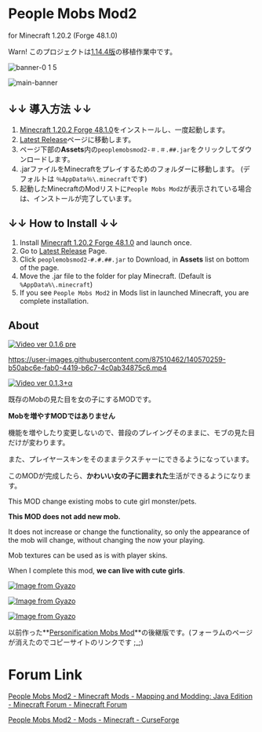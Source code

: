 # People Mobs Mod2

for Minecraft 1.20.2 (Forge 48.1.0)

Warn! このプロジェクトは[1.14.4版](https://github.com/dododoshirouto/PeopleMobsMod2)の移植作業中です。

![banner-0 1 5](https://user-images.githubusercontent.com/87510462/144677548-14ca9124-71d6-4006-b8cb-0dfeef30bbac.png)

![main-banner](https://user-images.githubusercontent.com/87510462/140615380-bfba3cff-98b1-4d00-affc-90c9b183d081.png)


## ↓↓ 導入方法 ↓↓

1. [Minecraft 1.20.2 Forge 48.1.0](https://files.minecraftforge.net/net/minecraftforge/forge/index_1.20.2.html)をインストールし、一度起動します。
1. [Latest Release](https://github.com/dododoshirouto/PeopleMobsMod2-1.20.2/releases/latest)ページに移動します。
2. ページ下部の**Assets**内の`peoplemobsmod2-＃.＃.##.jar`をクリックしてダウンロードします。
3. .jarファイルをMinecraftをプレイするためのフォルダーに移動します。 (デフォルトは `％AppData％\.minecraft`です)
4. 起動したMinecraftのModリストに`People Mobs Mod2`が表示されている場合は、インストールが完了しています。

## ↓↓ How to Install ↓↓

1. Install [Minecraft 1.20.2 Forge 48.1.0](https://files.minecraftforge.net/net/minecraftforge/forge/index_1.20.2.html) and launch once.
1. Go to [Latest Release](https://github.com/dododoshirouto/PeopleMobsMod2-1.20.2/releases/latest) Page.
2. Click `peoplemobsmod2-#.#.##.jar` to Download, in **Assets** list on bottom of the page.
3. Move the .jar file to the folder for play Minecraft. (Default is `%AppData%\.minecraft`)
4. If you see `People Mobs Mod2` in Mods list in launched Minecraft, you are complete installation.

## About

[![Video ver 0.1.6 pre](https://img.youtube.com/vi/j9aCEPiPEXI/0.jpg)](https://www.youtube.com/watch?v=j9aCEPiPEXI)

https://user-images.githubusercontent.com/87510462/140570259-b50abc6e-fab0-4419-b6c7-4c0ab34875c6.mp4

[![Video ver 0.1.3+α](https://img.youtube.com/vi/FYLCwDNG7ho/0.jpg)](https://www.youtube.com/watch?v=FYLCwDNG7ho)

既存のMobの見た目を女の子にするMODです。

**Mobを増やすMODではありません**

機能を増やしたり変更しないので、普段のプレイングそのままに、モブの見た目だけが変わります。

また、プレイヤースキンをそのままテクスチャーにできるようになっています。

このMODが完成したら、**かわいい女の子に囲まれた**生活ができるようになります。

This MOD change existing mobs to cute girl monster/pets.

**This MOD does not add new mob.**

It does not increase or change the functionality, so only the appearance of the mob will change, without changing the now your playing.

Mob textures can be used as is with player skins.

When I complete this mod, **we can live with cute girls**.

[![Image from Gyazo](https://i.gyazo.com/4c6c8a3d9096007ec7e997deb67df5c8.png)](https://gyazo.com/4c6c8a3d9096007ec7e997deb67df5c8)

[![Image from Gyazo](https://i.gyazo.com/cf4bc62c4a8296eef626583ab20f5483.png)](https://gyazo.com/cf4bc62c4a8296eef626583ab20f5483)

[![Image from Gyazo](https://i.gyazo.com/91e835f1813aa62570048a32f6f00df0.png)](https://gyazo.com/91e835f1813aa62570048a32f6f00df0)

以前作った**[Personification Mobs Mod](http://www.9minecraft.net/people-mobs-mod/)**の後継版です。(フォーラムのページが消えたのでコピーサイトのリンクです ;_;)

# Forum Link

[People Mobs Mod2 - Minecraft Mods - Mapping and Modding: Java Edition - Minecraft Forum - Minecraft Forum](https://www.minecraftforum.net/forums/mapping-and-modding-java-edition/minecraft-mods/3126640-people-mobs-mod2)

[People Mobs Mod2 - Mods - Minecraft - CurseForge](https://www.curseforge.com/minecraft/mc-mods/people-mobs-mod2/)
